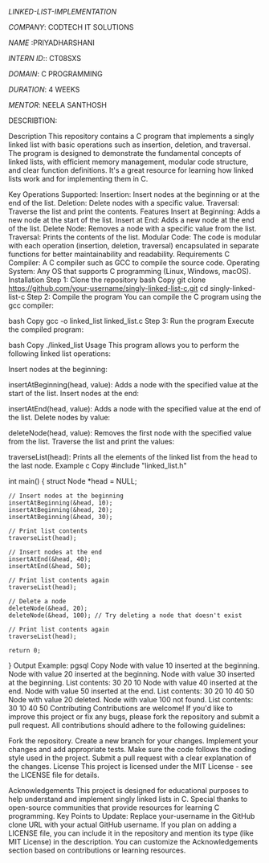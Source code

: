 *LINKED-LIST-IMPLEMENTATION*

*COMPANY*: CODTECH IT SOLUTIONS

*NAME* :PRIYADHARSHANI

*INTERN ID*:: CT08SXS

*DOMAIN*: C PROGRAMMING

*DURATION*: 4 WEEKS

*MENTOR*: NEELA SANTHOSH

DESCRIBTION:

Description
This repository contains a C program that implements a singly linked list with basic operations such as insertion, deletion, and traversal. The program is designed to demonstrate the fundamental concepts of linked lists, with efficient memory management, modular code structure, and clear function definitions. It's a great resource for learning how linked lists work and for implementing them in C.

Key Operations Supported:
Insertion: Insert nodes at the beginning or at the end of the list.
Deletion: Delete nodes with a specific value.
Traversal: Traverse the list and print the contents.
Features
Insert at Beginning: Adds a new node at the start of the list.
Insert at End: Adds a new node at the end of the list.
Delete Node: Removes a node with a specific value from the list.
Traversal: Prints the contents of the list.
Modular Code: The code is modular with each operation (insertion, deletion, traversal) encapsulated in separate functions for better maintainability and readability.
Requirements
C Compiler: A C compiler such as GCC to compile the source code.
Operating System: Any OS that supports C programming (Linux, Windows, macOS).
Installation
Step 1: Clone the repository
bash
Copy
git clone https://github.com/your-username/singly-linked-list-c.git
cd singly-linked-list-c
Step 2: Compile the program
You can compile the C program using the gcc compiler:

bash
Copy
gcc -o linked_list linked_list.c
Step 3: Run the program
Execute the compiled program:

bash
Copy
./linked_list
Usage
This program allows you to perform the following linked list operations:

Insert nodes at the beginning:

insertAtBeginning(head, value): Adds a node with the specified value at the start of the list.
Insert nodes at the end:

insertAtEnd(head, value): Adds a node with the specified value at the end of the list.
Delete nodes by value:

deleteNode(head, value): Removes the first node with the specified value from the list.
Traverse the list and print the values:

traverseList(head): Prints all the elements of the linked list from the head to the last node.
Example
c
Copy
#include "linked_list.h"

int main() {
    struct Node *head = NULL;

    // Insert nodes at the beginning
    insertAtBeginning(&head, 10);
    insertAtBeginning(&head, 20);
    insertAtBeginning(&head, 30);

    // Print list contents
    traverseList(head);

    // Insert nodes at the end
    insertAtEnd(&head, 40);
    insertAtEnd(&head, 50);

    // Print list contents again
    traverseList(head);

    // Delete a node
    deleteNode(&head, 20);
    deleteNode(&head, 100); // Try deleting a node that doesn't exist

    // Print list contents again
    traverseList(head);

    return 0;
}
Output Example:
pgsql
Copy
Node with value 10 inserted at the beginning.
Node with value 20 inserted at the beginning.
Node with value 30 inserted at the beginning.
List contents: 30 20 10
Node with value 40 inserted at the end.
Node with value 50 inserted at the end.
List contents: 30 20 10 40 50
Node with value 20 deleted.
Node with value 100 not found.
List contents: 30 10 40 50
Contributing
Contributions are welcome! If you'd like to improve this project or fix any bugs, please fork the repository and submit a pull request. All contributions should adhere to the following guidelines:

Fork the repository.
Create a new branch for your changes.
Implement your changes and add appropriate tests.
Make sure the code follows the coding style used in the project.
Submit a pull request with a clear explanation of the changes.
License
This project is licensed under the MIT License - see the LICENSE file for details.

Acknowledgements
This project is designed for educational purposes to help understand and implement singly linked lists in C.
Special thanks to open-source communities that provide resources for learning C programming.
Key Points to Update:
Replace your-username in the GitHub clone URL with your actual GitHub username.
If you plan on adding a LICENSE file, you can include it in the repository and mention its type (like MIT License) in the description.
You can customize the Acknowledgements section based on contributions or learning resources.



